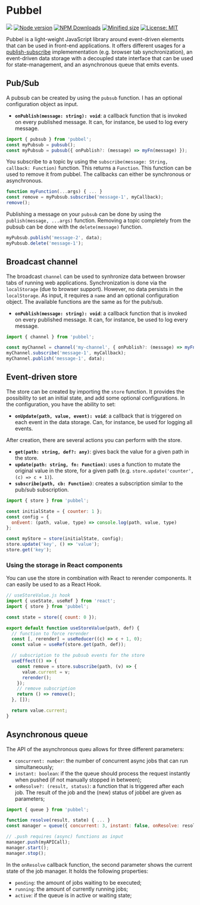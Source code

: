 # Pubbel

![](https://github.com/kevtiq/pubbel/workflows/test/badge.svg)
[![Node version](https://img.shields.io/npm/v/pubbel.svg?style=flat)](https://www.npmjs.com/package/pubbel)
[![NPM Downloads](https://img.shields.io/npm/dm/pubbel.svg?style=flat)](https://www.npmjs.com/package/pubbel)
[![Minified size](https://img.shields.io/bundlephobia/min/pubbel?label=minified)](https://www.npmjs.com/package/pubbel)
[![License: MIT](https://img.shields.io/badge/License-MIT-yellow.svg)](https://opensource.org/licenses/MIT)

Pubbel is a light-weight JavaScript library around event-driven elements that can be used in front-end applications. It offers different usages for a [publish-subscribe](https://en.wikipedia.org/wiki/Publish%E2%80%93subscribe_pattern) implemementation (e.g. browser tab synchronization), an event-driven data storage with a decoupled state interface that can be used for state-management, and an asynchronous queue that emits events.

## Pub/Sub

A pubsub can be created by using the `pubsub` function. I has an optional configuration object as input.

- **`onPublish(message: string): void`**: a callback function that is invoked on every published message. It can, for instance, be used to log every message.

```js
import { pubsub } from 'pubbel';
const myPubsub = pubsub();
const myPubsub = pubsub({ onPublish?: (message) => myFn(message) });
```

You subscribe to a topic by using the `subscribe(message: String, callback: Function)` function. This returns a `Function`. This function can be used to remove it from pubbel. The callbacks can either be synchronous or asynchronous.

```js
function myFunction(...args) { ... }
const remove = myPubsub.subscribe('message-1', myCallback);
remove();
```

Publishing a message on your `pubsub` can be done by using the `publish(message, ...args)` function. Removing a topic completely from the pubsub can be done with the `delete(message)` function.

```js
myPubsub.publish('message-2', data);
myPubsub.delete('message-1');
```

## Broadcast channel

The broadcast `channel` can be used to synhronize data between browser tabs of running web applications. Synchronization is done via the `localStorage` (due to browser support). However, no data persists in the `localStorage`. As input, it requires a `name` and an optional configuration object. The available functions are the same as for the pub/sub.

- **`onPublish(message: string): void`**: a callback function that is invoked on every published message. It can, for instance, be used to log every message.

```js
import { channel } from 'pubbel';

const myChannel = channel('my-channel', { onPublish?: (message) => myFn(message) });
myChannel.subscribe('message-1', myCallback);
myChannel.publish('message-1', data);
```

## Event-driven store

The store can be created by importing the `store` function. It provides the possibility to set an initial state, and add some optional configurations. In the configuration, you have the ability to set:

- **`onUpdate(path, value, event): void`**: a callback that is triggered on each event in the data storage. Can, for instance, be used for logging all events.

After creation, there are several actions you can perform with the store.

- **`get(path: string, def?: any)`**: gives back the value for a given path in the store.
- **`update(path: string, fn: Function)`**: uses a function to mutate the original value in the store, for a given path (e.g. `store.update('counter', (c) => c + 1)`).
- **`subscribe(path, cb: Function)`**: creates a subscription similar to the pub/sub subscription.

```js
import { store } from 'pubbel';

const initialState = { counter: 1 };
const config = {
  onEvent: (path, value, type) => console.log(path, value, type)
};

const myStore = store(initialState, config);
store.update('key', () => 'value');
store.get('key');
```

### Using the storage in React components

You can use the store in combination with React to rerender components. It can easily be used to as a React Hook.

```js
// useStoreValue.js hook
import { useState, useRef } from 'react';
import { store } from 'pubbel';

const state = store({ count: 0 });

export default function useStoreValue(path, def) {
  // function to force rerender
  const [, rerender] = useReducer((c) => c + 1, 0);
  const value = useRef(store.get(path, def));

  // subscription to the pubsub events for the store
  useEffect(() => {
    const remove = store.subscribe(path, (v) => {
      value.current = v;
      rerender();
    });
    // remove subscription
    return () => remove();
  }, []);

  return value.current;
}
```

## Asynchronous queue

The API of the asynchronous queu allows for three different parameters:

- `concurrent: number`: the number of concurrent async jobs that can run simultaneously;
- `instant: boolean`: if the the queue should process the request instantly when pushed (if not manually stopped in between);
- `onResolve?: (result, status)`: a function that is triggered after each job. The result of the job and the (new) status of jobbel are given as parameters;

```js
import { queue } from 'pubbel';

function resolve(result, state) { ... }
const manager = queue({ concurrent: 3, instant: false, onResolve: resolve });

// .push requires (async) functions as input
manager.push(myAPICall);
manager.start();
manager.stop();
```

In the `onResolve` callback function, the second parameter shows the current state of the job manager. It holds the following properties:

- `pending`: the amount of jobs waiting to be executed;
- `running`: the amount of currently running jobs;
- `active`: if the queue is in active or waiting state;
